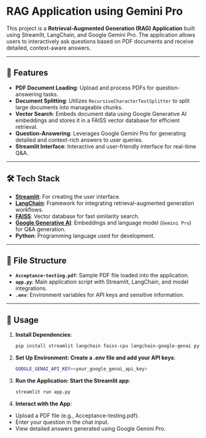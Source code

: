 # RAG Application using Gemini Pro

This project is a **Retrieval-Augmented Generation (RAG) Application** built using Streamlit, LangChain, and Google Gemini Pro. The application allows users to interactively ask questions based on PDF documents and receive detailed, context-aware answers.

---

## 🚀 Features

- **PDF Document Loading**: Upload and process PDFs for question-answering tasks.
- **Document Splitting**: Utilizes `RecursiveCharacterTextSplitter` to split large documents into manageable chunks.
- **Vector Search**: Embeds document data using Google Generative AI embeddings and stores it in a FAISS vector database for efficient retrieval.
- **Question-Answering**: Leverages Google Gemini Pro for generating detailed and context-rich answers to user queries.
- **Streamlit Interface**: Interactive and user-friendly interface for real-time Q&A.

---

## 🛠️ Tech Stack

- **[Streamlit](https://streamlit.io/)**: For creating the user interface.
- **[LangChain](https://www.langchain.com/)**: Framework for integrating retrieval-augmented generation workflows.
- **[FAISS](https://github.com/facebookresearch/faiss)**: Vector database for fast similarity search.
- **[Google Generative AI](https://ai.google/tools/)**: Embeddings and language model (`Gemini Pro`) for Q&A generation.
- **Python**: Programming language used for development.

---

## 📂 File Structure

- **`Acceptance-testing.pdf`**: Sample PDF file loaded into the application.
- **`app.py`**: Main application script with Streamlit, LangChain, and model integrations.
- **`.env`**: Environment variables for API keys and sensitive information.

---

## 📝 Usage

1. **Install Dependencies**:
   ```bash
   pip install streamlit langchain faiss-cpu langchain-google-genai python-dotenv
   ```
2. **Set Up Environment: Create a .env file and add your API keys**:
   ```bash
   GOOGLE_GENAI_API_KEY=<your_google_genai_api_key>
   ```
3. **Run the Application: Start the Streamlit app**:
   ```bash
   streamlit run app.py
   ```
4. **Interact with the App**:
- Upload a PDF file (e.g., Acceptance-testing.pdf).
- Enter your question in the chat input.
- View detailed answers generated using Google Gemini Pro.